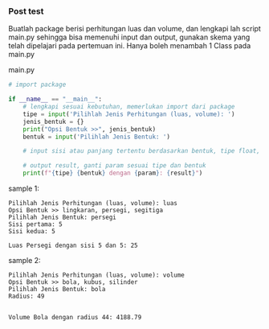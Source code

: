 ### Post test
Buatlah package berisi perhitungan luas dan volume, dan lengkapi lah script main.py sehingga bisa memenuhi input dan output, gunakan skema yang telah dipelajari pada pertemuan ini.
Hanya boleh menambah 1 Class pada main.py

main.py
```python
# import package

if __name__ == "__main__":
    # lengkapi sesuai kebutuhan, memerlukan import dari package
    tipe = input('Pilihlah Jenis Perhitungan (luas, volume): ')
    jenis_bentuk = {} 
    print("Opsi Bentuk >>", jenis_bentuk)
    bentuk = input('Pilihlah Jenis Bentuk: ')

    # input sisi atau panjang tertentu berdasarkan bentuk, tipe float, maksimal input-output 2 digit dibelakang koma

    # output result, ganti param sesuai tipe dan bentuk 
    print(f"{tipe} {bentuk} dengan {param}: {result}")
```


sample 1:
```
Pilihlah Jenis Perhitungan (luas, volume): luas
Opsi Bentuk >> lingkaran, persegi, segitiga
Pilihlah Jenis Bentuk: persegi
Sisi pertama: 5
Sisi kedua: 5

Luas Persegi dengan sisi 5 dan 5: 25
```

sample 2:
```
Pilihlah Jenis Perhitungan (luas, volume): volume
Opsi Bentuk >> bola, kubus, silinder
Pilihlah Jenis Bentuk: bola
Radius: 49 


Volume Bola dengan radius 44: 4188.79
```